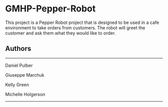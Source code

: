 # GMHP-Pepper-Robot

This project is a Pepper Robot project that is designed to be used in a cafe environment to take orders from customers. The robot will greet the customer and ask them what they would like to order. 

## Authors

---

Daniel Pulber

Giuseppe Marchuk

Kelly Green

Michelle Holgerson

---
